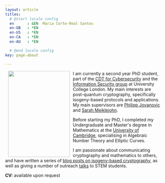 ```yaml
---
layout: article
titles:
  # @start locale config
  en      : &EN  Maria Corte-Real Santos
  en-GB   : *EN
  en-US   : *EN
  en-CA   : *EN
  en-AU   : *EN

  # @end locale config
key: page-about

---
```

<img align="left" width="200" height="280" hspace="10" src="../images/profile.jpg">


I am currently a second year PhD student, part of the [CDT for Cybersecurity](https://www.ucl.ac.uk/cybersecurity-cdt/) and the [Information Security group](https://sec.cs.ucl.ac.uk/) at University College London. My main interests are post-quantum cryptography, specifically isogeny-based protocols and applications.
My main supervisors are [Philipp Jovanovic](https://philipp.jovanovic.io/) and [Sarah Meiklejohn](https://smeiklej.com/). 

Before starting my PhD, I completed my Undergraduate and Master's degree in Mathematics at the [University of Cambridge](https://www.maths.cam.ac.uk/), specialising in Algebraic Number Theory and Elliptic Curves.


I am passionate about communicating cryptography and mathematics to others, and have written a series of [blog posts on isogeny-based cryptography](https://mariascrs.github.io/posts.html), as well as giving a number of outreach [talks](https://mariascrs.github.io/posts.html) to STEM students.

**CV:** available upon request
